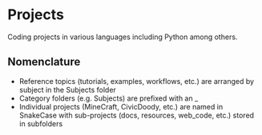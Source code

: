 # Projects
Coding projects in various languages including Python among others.

## Nomenclature
* Reference topics (tutorials, examples, workflows, etc.) are arranged by subject in the Subjects folder
* Category folders (e.g. Subjects) are prefixed with an _
* Individual projects (MineCraft, CivicDoody, etc.) are named in SnakeCase with sub-projects (docs, resources, web_code, etc.) stored in subfolders
